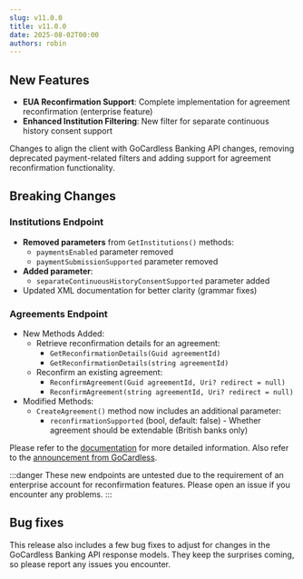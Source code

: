 ```yaml
---
slug: v11.0.0
title: v11.0.0
date: 2025-08-02T00:00
authors: robin
---
```


## New Features

- **EUA Reconfirmation Support**: Complete implementation for agreement reconfirmation (enterprise feature)
- **Enhanced Institution Filtering**: New filter for separate continuous history consent support

Changes to align the client with GoCardless Banking API changes, removing deprecated payment-related filters and adding support for agreement reconfirmation functionality.

## Breaking Changes

### Institutions Endpoint

- **Removed parameters** from `GetInstitutions()` methods:
    - `paymentsEnabled` parameter removed
    - `paymentSubmissionSupported` parameter removed
- **Added parameter**:
    - `separateContinuousHistoryConsentSupported` parameter added
- Updated XML documentation for better clarity (grammar fixes)

### **Agreements Endpoint**

- New Methods Added:
  - Retrieve reconfirmation details for an agreement:
    - `GetReconfirmationDetails(Guid agreementId)`
    - `GetReconfirmationDetails(string agreementId)`
  - Reconfirm an existing agreement:
    - `ReconfirmAgreement(Guid agreementId, Uri? redirect = null)`
    - `ReconfirmAgreement(string agreementId, Uri? redirect = null)`
- Modified Methods:
  - `CreateAgreement()` method now includes an additional parameter:
    - `reconfirmationSupported` (bool, default: false) - Whether agreement should be extendable (British banks only)

Please refer to the [documentation](/docs/api-reference/nordigen-client) for more detailed information. Also refer to the [announcement from GoCardless](https://bankaccountdata.zendesk.com/hc/en-gb/articles/20808205335452-90-day-reconfirmation-of-consent-in-the-UK-without-SCA).

:::danger
These new endpoints are untested due to the requirement of an enterprise account for reconfirmation features. Please open an issue if you encounter any problems.
:::

## Bug fixes

This release also includes a few bug fixes to adjust for changes in the GoCardless Banking API response models. They keep the surprises coming, so please report any issues you encounter.